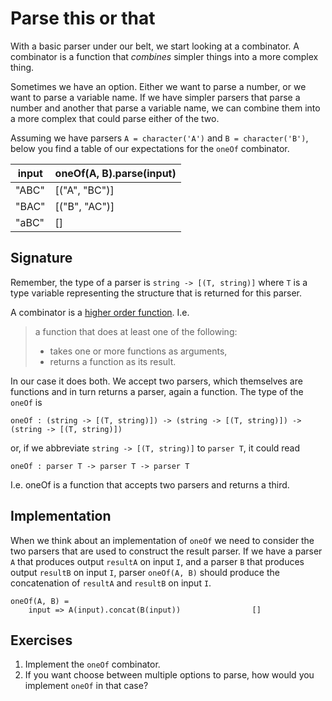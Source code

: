 # Parse this or that
With a basic parser under our belt, we start looking at a combinator. A combinator is a function that *combines* simpler things into a more complex thing.

Sometimes we have an option. Either we want to parse a number, or we want to parse a variable name. If we have simpler parsers that parse a number and another that parse a variable name, we can combine them into a more complex that could parse either of the two.

Assuming we have parsers `A = character('A')` and `B = character('B')`, below you find a table of our expectations for the `oneOf` combinator.

| input | oneOf(A, B).parse(input) |
|-------|--------------------------|
| "ABC" | [("A", "BC")]            |
| "BAC" | [("B", "AC")]            |
| "aBC" | []                       |

## Signature
Remember, the type of a parser is `string -> [(T, string)]` where `T` is a type variable representing the structure that is returned for this parser.

A combinator is a [higher order function][wikipedia:higher-order-function]. I.e.

> a function that does at least one of the following:
>
> * takes one or more functions as arguments,
> * returns a function as its result.

In our case it does both. We accept two parsers, which themselves are functions and in turn returns a parser, again a function. The type of the `oneOf` is

```
oneOf : (string -> [(T, string)]) -> (string -> [(T, string)]) -> (string -> [(T, string)])
```

or, if we abbreviate `string -> [(T, string)]` to `parser T`, it could read

```
oneOf : parser T -> parser T -> parser T
```

I.e. oneOf is a function that accepts two parsers and returns a third.

## Implementation
When we think about an implementation of `oneOf` we need to consider the two parsers that are used to construct the result parser. If we have a parser `A` that produces output `resultA` on input `I`, and a parser `B` that produces output `resultB` on input `I`, parser `oneOf(A, B)` should produce the concatenation of `resultA` and `resultB` on input `I`.

```
oneOf(A, B) =
    input => A(input).concat(B(input))                []
```

## Exercises
1. Implement the `oneOf` combinator.
2. If you want choose between multiple options to parse, how would you implement `oneOf` in that case?

[wikipedia:higher-order-function]: https://en.wikipedia.org/wiki/Higher-order_function
